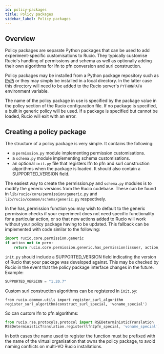 ```yaml
---
id: policy-packages
title: Policy packages
sidebar_label: Policy packages
---
```


## Overview

Policy packages are separate Python packages that can be used to add
experiment-specific customisations to Rucio. They typically customise
Rucio's handling of permissions and schema as well as optionally adding
their own algorithms for lfn to pfn conversion and surl construction.

Policy packages may be installed from a Python package repository such
as [PyPi](https://pypi.python.org/) or they may simply be installed in a
local directory. In the latter case this directory will need to be added
to the Rucio server's `PYTHONPATH` environment variable.

The name of the policy package in use is specified by the
package value in the policy section of
the Rucio configuration file. If no package is specified, a built in
generic policy will be used. If a package is specified but
cannot be loaded, Rucio will exit with an error.

## Creating a policy package

The structure of a policy package is very simple. It contains the
following:

-   a `permission.py` module implementing permission
    customisations.
-   a `schema.py` module implementing schema customisations.
-   an optional `init.py` file that registers lfn to
    pfn and surl construction algorithms when the package is loaded. It
    should also contain a SUPPORTED_VERSION field.

The easiest way to create the permission.py and
`schema.py` modules is to modify the generic versions from
the Rucio codebase. These can be found in
`lib/rucio/core/permission/generic.py` and
`lib/rucio/common/schema/generic.py` respectively.

In the has_permission function you may wish to default to
the generic permission checks if your experiment does not need specific
functionality for a particular action, or so that new actions added to
Rucio will work without your policy package having to be updated. This
fallback can be implemented with code similar to the following:
```py
import rucio.core.permission.generic
if action not in perm:
    return rucio.core.permission.generic.has_permission(issuer, action, kwargs)
```

`init.py` should include a
SUPPORTED_VERSION field indicating the version of Rucio
that your package was developed against. This may be checked by Rucio in
the event that the policy package interface changes in the future.
Example:
```py
SUPPORTED_VERSION = "1.20.7"
```
Custom surl construction algorithms can be registered in
`init.py`:

    from rucio.common.utils import register_surl_algorithm
    register_surl_algorithm(construct_surl_special, 'voname_special')

So can custom lfn to pfn algorithms:
```py
from rucio.rse.protocols.protocol import RSEDeterministicTranslation
RSEDeterministicTranslation.register(lfn2pfn_special, 'voname_special')
```
In both cases the name used to register the function must be prefixed
with the name of the virtual organisation that owns the policy package,
to avoid naming conflicts on multi-VO Rucio installations.
